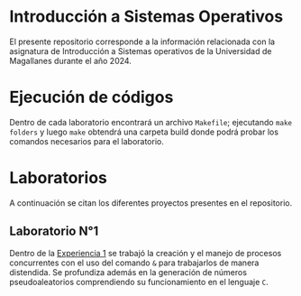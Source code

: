 # Introducción a Sistemas Operativos
El presente repositorio corresponde a la información relacionada con la asignatura de Introducción a Sistemas operativos de la Universidad de Magallanes durante el año 2024.

# Ejecución de códigos
Dentro de cada laboratorio encontrará un archivo `Makefile`; ejecutando `make folders` y luego `make` obtendrá una carpeta build donde podrá probar los comandos necesarios para el laboratorio.

# Laboratorios

A continuación se citan los diferentes proyectos presentes en el repositorio.

## Laboratorio N°1
Dentro de la [Experiencia 1](labboratorio1/) se trabajó la creación y el manejo de procesos concurrentes con el uso del comando `&` para trabajarlos de manera distendida.
Se profundiza además en la generación de números pseudoaleatorios comprendiendo su funcionamiento en el lenguaje `C`.